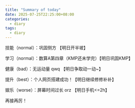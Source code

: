 ```yaml
---
title: "Summary of today"
date: 2025-07-25T22:25:00+08:00
categories:
  - diary
tags:
  - diary
---
```


技能（normal）：巩固侧方 【明日开半坡】

学习（normal）：数算A第四章（KMP还未学完）【明日巩固KMP】

健康（bad）：无运动量 qwq  【明日争取动一动~】

提升（best）：个人网页搭建成功！【明日继续修修补补】

娱乐（worse）：屏幕时间过长 orz 【明日手机<=2h】

再接再厉！
